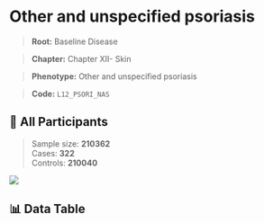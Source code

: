 # Other and unspecified psoriasis

> **Root:** Baseline Disease  

> **Chapter:** Chapter XII- Skin  

> **Phenotype:** Other and unspecified psoriasis  

> **Code:** `L12_PSORI_NAS`

## 🧪 All Participants  
> Sample size: **210362**  
> Cases: **322**  
> Controls: **210040**
<img src="/Sensitive/Figures/ALL/Baseline/L12_PSORI_NAS.png"/>

## 📊 Data Table
<CsvTableMRF src="/Sensitive/Data/ALL/Baseline/LG_L12_PSORI_NAS.csv"/>

